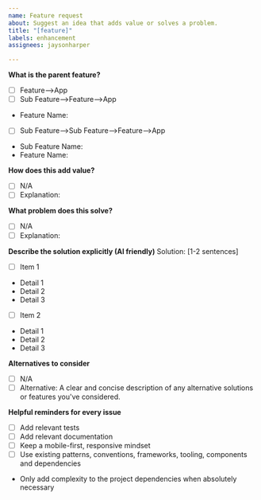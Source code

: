 ```yaml
---
name: Feature request
about: Suggest an idea that adds value or solves a problem.
title: "[feature]"
labels: enhancement
assignees: jaysonharper

---
```


**What is the parent feature?**
- [ ] Feature-->App
- [ ] Sub Feature-->Feature-->App
- Feature Name: 
- [ ] Sub Feature-->Sub Feature-->Feature-->App
- Sub Feature Name: 
- Feature Name: 

**How does this add value?**
- [ ] N/A
- [ ] Explanation: 

**What problem does this solve?**
- [ ] N/A
- [ ] Explanation: 

**Describe the solution explicitly (AI friendly)**
Solution: [1-2 sentences]

- [ ] Item 1
- Detail 1
- Detail 2
- Detail 3

- [ ] Item 2
- Detail 1
- Detail 2
- Detail 3

**Alternatives to consider**
- [ ] N/A
- [ ] Alternative: A clear and concise description of any alternative solutions or features you've considered.

**Helpful reminders for every issue**
- [ ]  Add relevant tests
- [ ]  Add relevant documentation
- [ ]  Keep a mobile-first, responsive mindset
- [ ]  Use existing patterns, conventions, frameworks, tooling, components and dependencies
- Only add complexity to the project dependencies when absolutely necessary
